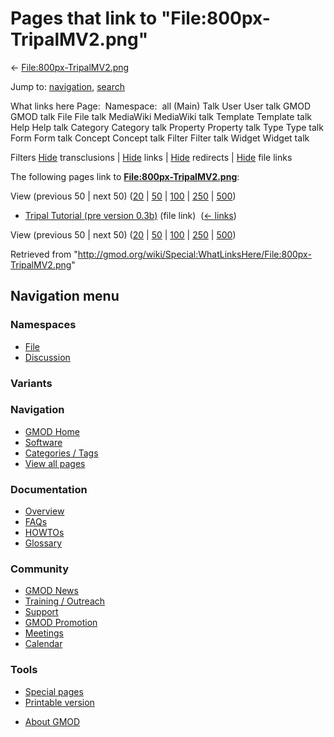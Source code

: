<div id="mw-page-base" class="noprint">

</div>

<div id="mw-head-base" class="noprint">

</div>

<div id="content" class="mw-body" role="main">

<span id="top"></span>

<div id="mw-js-message" style="display:none;">

</div>



# <span dir="auto">Pages that link to "File:800px-TripalMV2.png"</span>

<div id="bodyContent">

<div id="contentSub">

←
[File:800px-TripalMV2.png](/wiki/File:800px-TripalMV2.png "File:800px-TripalMV2.png")

</div>

<div id="jump-to-nav" class="mw-jump">

Jump to: [navigation](#mw-navigation), [search](#p-search)

</div>

<div id="mw-content-text">

What links here Page:  Namespace:  all (Main) Talk User User talk GMOD
GMOD talk File File talk MediaWiki MediaWiki talk Template Template talk
Help Help talk Category Category talk Property Property talk Type Type
talk Form Form talk Concept Concept talk Filter Filter talk Widget
Widget talk

Filters
[Hide](/mediawiki/index.php?title=Special:WhatLinksHere/File:800px-TripalMV2.png&hidetrans=1 "Special:WhatLinksHere/File:800px-TripalMV2.png")
transclusions \|
[Hide](/mediawiki/index.php?title=Special:WhatLinksHere/File:800px-TripalMV2.png&hidelinks=1 "Special:WhatLinksHere/File:800px-TripalMV2.png")
links \|
[Hide](/mediawiki/index.php?title=Special:WhatLinksHere/File:800px-TripalMV2.png&hideredirs=1 "Special:WhatLinksHere/File:800px-TripalMV2.png")
redirects \|
[Hide](/mediawiki/index.php?title=Special:WhatLinksHere/File:800px-TripalMV2.png&hideimages=1 "Special:WhatLinksHere/File:800px-TripalMV2.png")
file links

The following pages link to
**[File:800px-TripalMV2.png](/wiki/File:800px-TripalMV2.png "File:800px-TripalMV2.png")**:

View (previous 50 \| next 50)
([20](/mediawiki/index.php?title=Special:WhatLinksHere/File:800px-TripalMV2.png&limit=20 "Special:WhatLinksHere/File:800px-TripalMV2.png")
\|
[50](/mediawiki/index.php?title=Special:WhatLinksHere/File:800px-TripalMV2.png&limit=50 "Special:WhatLinksHere/File:800px-TripalMV2.png")
\|
[100](/mediawiki/index.php?title=Special:WhatLinksHere/File:800px-TripalMV2.png&limit=100 "Special:WhatLinksHere/File:800px-TripalMV2.png")
\|
[250](/mediawiki/index.php?title=Special:WhatLinksHere/File:800px-TripalMV2.png&limit=250 "Special:WhatLinksHere/File:800px-TripalMV2.png")
\|
[500](/mediawiki/index.php?title=Special:WhatLinksHere/File:800px-TripalMV2.png&limit=500 "Special:WhatLinksHere/File:800px-TripalMV2.png"))

- [Tripal Tutorial (pre version
  0.3b)](/wiki/Tripal_Tutorial_(pre_version_0.3b) "Tripal Tutorial (pre version 0.3b)")
  (file link) ‎ <span class="mw-whatlinkshere-tools">([←
  links](/mediawiki/index.php?title=Special:WhatLinksHere&target=Tripal+Tutorial+%28pre+version+0.3b%29 "Special:WhatLinksHere"))</span>

View (previous 50 \| next 50)
([20](/mediawiki/index.php?title=Special:WhatLinksHere/File:800px-TripalMV2.png&limit=20 "Special:WhatLinksHere/File:800px-TripalMV2.png")
\|
[50](/mediawiki/index.php?title=Special:WhatLinksHere/File:800px-TripalMV2.png&limit=50 "Special:WhatLinksHere/File:800px-TripalMV2.png")
\|
[100](/mediawiki/index.php?title=Special:WhatLinksHere/File:800px-TripalMV2.png&limit=100 "Special:WhatLinksHere/File:800px-TripalMV2.png")
\|
[250](/mediawiki/index.php?title=Special:WhatLinksHere/File:800px-TripalMV2.png&limit=250 "Special:WhatLinksHere/File:800px-TripalMV2.png")
\|
[500](/mediawiki/index.php?title=Special:WhatLinksHere/File:800px-TripalMV2.png&limit=500 "Special:WhatLinksHere/File:800px-TripalMV2.png"))

</div>

<div class="printfooter">

Retrieved from
"<http://gmod.org/wiki/Special:WhatLinksHere/File:800px-TripalMV2.png>"

</div>

<div id="catlinks" class="catlinks catlinks-allhidden">

</div>

<div class="visualClear">

</div>

</div>

</div>

<div id="mw-navigation">

## Navigation menu

<div id="mw-head">



<div id="left-navigation">

<div id="p-namespaces" class="vectorTabs" role="navigation"
aria-labelledby="p-namespaces-label">

### Namespaces

- <span id="ca-nstab-image"><a href="/wiki/File:800px-TripalMV2.png" accesskey="c"
  title="View the file page [c]">File</a></span>
- <span id="ca-talk"><a
  href="/mediawiki/index.php?title=File_talk:800px-TripalMV2.png&amp;action=edit&amp;redlink=1"
  accesskey="t"
  title="Discussion about the content page [t]">Discussion</a></span>

</div>

<div id="p-variants" class="vectorMenu emptyPortlet" role="navigation"
aria-labelledby="p-variants-label">

### 

### Variants[](#)

<div class="menu">

</div>

</div>

</div>

<div id="right-navigation">





</div>



</div>

</div>

</div>

<div id="mw-panel">

<div id="p-logo" role="banner">

<a href="/wiki/Main_Page"
style="background-image: url(http://gmod.org/images/GMOD-cogs.png);"
title="Visit the main page"></a>

</div>

<div id="p-Navigation" class="portal" role="navigation"
aria-labelledby="p-Navigation-label">

### Navigation

<div class="body">

- <span id="n-GMOD-Home">[GMOD Home](/wiki/Main_Page)</span>
- <span id="n-Software">[Software](/wiki/GMOD_Components)</span>
- <span id="n-Categories-.2F-Tags">[Categories /
  Tags](/wiki/Categories)</span>
- <span id="n-View-all-pages">[View all
  pages](/wiki/Special:AllPages)</span>

</div>

</div>

<div id="p-Documentation" class="portal" role="navigation"
aria-labelledby="p-Documentation-label">

### Documentation

<div class="body">

- <span id="n-Overview">[Overview](/wiki/Overview)</span>
- <span id="n-FAQs">[FAQs](/wiki/Category:FAQ)</span>
- <span id="n-HOWTOs">[HOWTOs](/wiki/Category:HOWTO)</span>
- <span id="n-Glossary">[Glossary](/wiki/Glossary)</span>

</div>

</div>

<div id="p-Community" class="portal" role="navigation"
aria-labelledby="p-Community-label">

### Community

<div class="body">

- <span id="n-GMOD-News">[GMOD News](/wiki/GMOD_News)</span>
- <span id="n-Training-.2F-Outreach">[Training /
  Outreach](/wiki/Training_and_Outreach)</span>
- <span id="n-Support">[Support](/wiki/Support)</span>
- <span id="n-GMOD-Promotion">[GMOD
  Promotion](/wiki/GMOD_Promotion)</span>
- <span id="n-Meetings">[Meetings](/wiki/Meetings)</span>
- <span id="n-Calendar">[Calendar](/wiki/Calendar)</span>

</div>

</div>

<div id="p-tb" class="portal" role="navigation"
aria-labelledby="p-tb-label">

### Tools

<div class="body">

- <span id="t-specialpages"><a href="/wiki/Special:SpecialPages" accesskey="q"
  title="A list of all special pages [q]">Special pages</a></span>
- <span id="t-print"><a
  href="/mediawiki/index.php?title=Special:WhatLinksHere/File:800px-TripalMV2.png&amp;printable=yes"
  rel="alternate" accesskey="p"
  title="Printable version of this page [p]">Printable version</a></span>

</div>

</div>

</div>

</div>

<div id="footer" role="contentinfo">

- <span id="footer-places-about">[About
  GMOD](/wiki/GMOD:About "GMOD:About")</span>

<!-- -->






</div>
